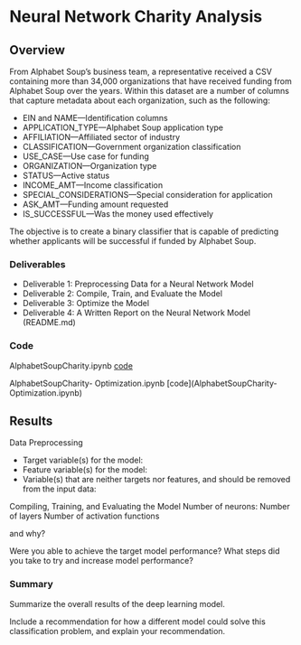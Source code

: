 # Neural Network Charity Analysis

## Overview

From Alphabet Soup’s business team, a representative received a CSV containing more than 34,000 organizations that have received funding from Alphabet Soup over the years. Within this dataset are a number of columns that capture metadata about each organization, such as the following:
- EIN and NAME—Identification columns
- APPLICATION_TYPE—Alphabet Soup application type
- AFFILIATION—Affiliated sector of industry
- CLASSIFICATION—Government organization classification
- USE_CASE—Use case for funding
- ORGANIZATION—Organization type
- STATUS—Active status
- INCOME_AMT—Income classification
- SPECIAL_CONSIDERATIONS—Special consideration for application
- ASK_AMT—Funding amount requested
- IS_SUCCESSFUL—Was the money used effectively

The objective is to create a binary classifier that is capable of predicting whether applicants will be successful if funded by Alphabet Soup.

### Deliverables

- Deliverable 1: Preprocessing Data for a Neural Network Model
- Deliverable 2: Compile, Train, and Evaluate the Model
- Deliverable 3: Optimize the Model
- Deliverable 4: A Written Report on the Neural Network Model (README.md)

### Code

AlphabetSoupCharity.ipynb [code](AlphabetSoupCharity.ipynb)

AlphabetSoupCharity- Optimization.ipynb [code](AlphabetSoupCharity- Optimization.ipynb)

## Results

Data Preprocessing
- Target variable(s) for the model:
- Feature variable(s) for the model:
- Variable(s) that are neither targets nor features, and should be removed from the input data:

Compiling, Training, and Evaluating the Model
Number of neurons:
Number of layers
Number of activation functions

and why?

Were you able to achieve the target model performance?
What steps did you take to try and increase model performance?

### Summary

Summarize the overall results of the deep learning model. 

Include a recommendation for how a different model could solve this classification problem, and explain your recommendation.


